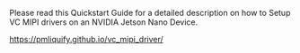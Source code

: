 Please read this Quickstart Guide for a detailed description on how to Setup VC MIPI drivers on an NVIDIA Jetson Nano Device.

https://pmliquify.github.io/vc_mipi_driver/